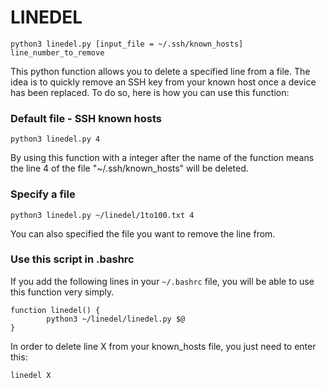 # LINEDEL

```
python3 linedel.py [input_file = ~/.ssh/known_hosts] line_number_to_remove
```

This python function allows you to delete a specified line from a file. The idea is to quickly remove an SSH key from your known host once a device has been replaced.
To do so, here is how you can use this function:

### Default file - SSH known hosts
```
python3 linedel.py 4
```
By using this function with a integer after the name of the function means the line 4 of the file "~/.ssh/known_hosts" will be deleted.


### Specify a file
```
python3 linedel.py ~/linedel/1to100.txt 4
```
You can also specified the file you want to remove the line from.


### Use this script in .bashrc
If you add the following lines in your ```~/.bashrc``` file, you will be able to use this function very simply.
```
function linedel() {
        python3 ~/linedel/linedel.py $@
}
```

In order to delete line X from your known_hosts file, you just need to enter this:
```
linedel X
```
